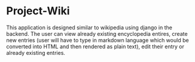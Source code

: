 # Project-Wiki

This application is designed similar to wikipedia using django in the backend. The user can view already existing encyclopedia entires, create new entries (user will have to type in markdown language which would be converted into HTML and then rendered as plain text), edit their entry or already existing entries.
